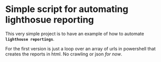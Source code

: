 # Simple script for automating lighthosue reporting
This very simple project is to have an example of how to automate **`lighthouse reportings`**.

For the first version is just a loop over an array of urls in powershell that creates the reports in html. No crawling or json _for now_.
